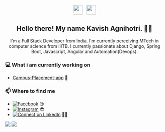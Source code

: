 
<p align='center'>
<a href="https://www.instagram.com/kavi_agno3/"><img height="30" src="https://github.com/stephenajulu/WaylonWalker/blob/main/icon/instagram.jpg?raw=true"></a>&nbsp;&nbsp;
<a href="http://linkedin.com/in/KavishAgnihotri/"><img height="30" src="https://github.com/stephenajulu/WaylonWalker/blob/main/icon/linkedin.png?raw=true"></a>
</p>

<h2 align="center">Hello there! My name Kavish Agnihotri. 👋🤓</h2>
<p align="center">I'm a Full Stack Developer from India.
I'm currently perceiving MTech in computer science from IIITB.
I currently passionate about Django, Spring Boot, Javascript, Angular and Automation(Devops).
</p>

### 💻 What i am currently working on
- [Campus-Placement-app](http://campusplacement.ga/)  🚀

### 📫 Where to find me
- [![Facebook](https://img.shields.io/badge/--facebook?label=Facebook&logo=Facebook&style=social)](https://www.facebook.com/kavish218) 😏
- [![Instagram](https://img.shields.io/badge/--instagram?label=Instageam&logo=Instagram&style=social)](https://www.instagram.com/kavi_agno3/) 😎
- [![Connect on LinkedIn](https://img.shields.io/badge/--linkedin?label=LinkedIn&logo=LinkedIn&style=social)](http://linkedin.com/in/KavishAgnihotri/) 👨💼

<p float="left">
<img  src="https://github-readme-stats.vercel.app/api?username=Kavish-Agnihotri&show_icons=true&count_private=true&theme=radical"/>
<img  src="https://github-readme-stats.vercel.app/api/top-langs/?username=Kavish-Agnihotri&layout=compact&hide=tsql&show_icons=true&theme=radical" />
</p>
